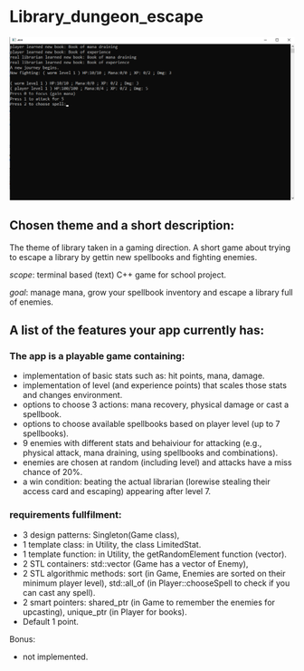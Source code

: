 # **Library_dungeon_escape**

![screenshot of start screen](images/start.png)

## Chosen theme and a short description: 

The theme of library taken in a gaming direction. A short game about trying to escape a library by gettin new spellbooks and fighting enemies.

*scope*: terminal based (text) C++ game for school project.

*goal*: manage mana, grow your spellbook inventory and escape a library full of enemies.

## A list of the features your app currently has: 

### The app is a playable game containing:

- implementation of basic stats such as: hit points, mana, damage.
- implementation of level (and experience points) that scales those stats and changes environment.
- options to choose 3 actions: mana recovery, physical damage or cast a spellbook.
- options to choose available spellbooks based on player level (up to 7 spellbooks).
- 9 enemies with different stats and behaiviour for attacking (e.g., physical attack, mana draining, using spellbooks and combinations).
- enemies are chosen at random (including level) and attacks have a miss chance of 20%.
- a win condition: beating the actual librarian (lorewise stealing their access card and escaping) appearing after level 7.

### requirements fullfilment:

 - 3 design patterns: Singleton(Game class),
 - 1 template class: in Utility, the class LimitedStat.
 - 1 template function: in Utility, the getRandomElement function (vector<T>).
 - 2 STL containers: std::vector (Game has a vector of Enemy),
 - 2 STL algorithmic methods: sort (in Game, Enemies are sorted on their minimum player level), std::all_of (in Player::chooseSpell to check if you can cast any spell).
 - 2 smart pointers: shared_ptr (in Game to remember the enemies for upcasting), unique_ptr (in Player for books).
 - Default 1 point.

 Bonus:
- not implemented.

